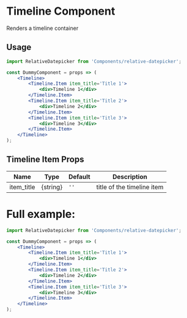 # Timeline Component

Renders a timeline container

## Usage

```jsx
import RelativeDatepicker from 'Components/relative-datepicker';

const DummyComponent = props => (
    <Timeline>
        <Timeline.Item item_title='Title 1'>
            <div>Timeline 1</div>
        </Timeline.Item>
        <Timeline.Item item_title='Title 2'>
            <div>Timeline 2</div>
        </Timeline.Item>
        <Timeline.Item item_title='Title 3'>
            <div>Timeline 3</div>
        </Timeline.Item>
    </Timeline>
);
```

## Timeline Item Props

| Name       | Type     | Default | Description                |
| ---------- | -------- | ------- | -------------------------- |
| item_title | {string} | `''`    | title of the timeline item |

# Full example:

```jsx
import RelativeDatepicker from 'Components/relative-datepicker';

const DummyComponent = props => (
    <Timeline>
        <Timeline.Item item_title='Title 1'>
            <div>Timeline 1</div>
        </Timeline.Item>
        <Timeline.Item item_title='Title 2'>
            <div>Timeline 2</div>
        </Timeline.Item>
        <Timeline.Item item_title='Title 3'>
            <div>Timeline 3</div>
        </Timeline.Item>
    </Timeline>
);
```
